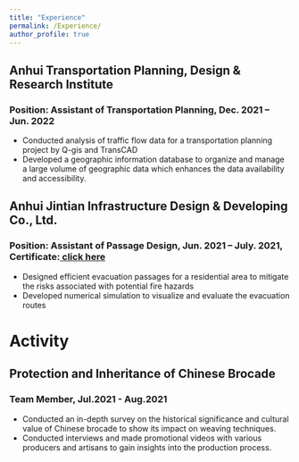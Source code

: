 ```yaml
---
title: "Experience"
permalink: /Experience/
author_profile: true
---
```

## Anhui Transportation Planning, Design & Research Institute
### Position: Assistant of Transportation Planning, Dec. 2021 – Jun. 2022
- Conducted analysis of traffic flow data for a transportation planning project by Q-gis and TransCAD
- Developed a geographic information database to organize and manage a large volume of geographic data
which enhances the data availability and accessibility.

## Anhui Jintian Infrastructure Design & Developing Co., Ltd.
### Position: Assistant of Passage Design, Jun. 2021 – July. 2021, Certificate:<a href="https://520yrn.github.io//files/Internship Certificate.pdf"> click here</a>
- Designed efficient evacuation passages for a residential area to mitigate the risks associated with potential fire hazards
- Developed numerical simulation to visualize and evaluate the evacuation routes

# Activity
## Protection and Inheritance of Chinese Brocade
### Team Member, Jul.2021 - Aug.2021
- Conducted an in-depth survey on the historical significance and cultural value of Chinese brocade to show its impact on weaving techniques.
- Conducted interviews and made promotional videos with various producers and artisans to gain insights into the production process.
